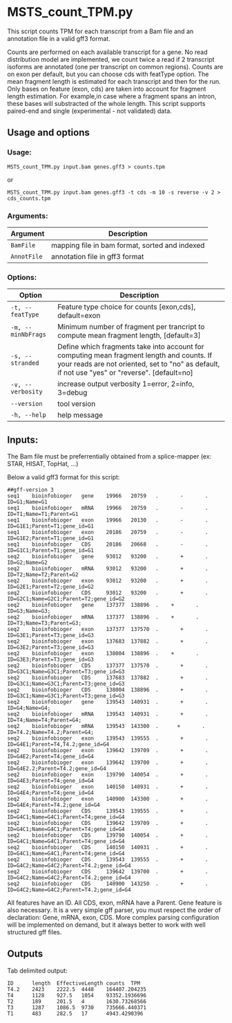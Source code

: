 # MSTS_count_TPM.py

This script counts TPM for each transcript from a Bam file and an annotation file in a valid gff3 format.

Counts are performed on each available transcript for a gene. No read distribution model are implemented, we count twice a read if 2 transcript isoforms are annotated (one per transcript on common regions). Counts are on exon per default, but you can choose cds with featType option. The mean fragment length is estimated for each transcript and then for the run. Only bases on feature (exon, cds) are taken into account for fragment length estimation. For example,in case where a fragment spans an intron, these bases will substracted of the whole length.
This script supports paired-end and single (experimental - not validated) data.

## Usage and options

### Usage:

`MSTS_count_TPM.py input.bam genes.gff3 > counts.tpm`

or

`MSTS_count_TPM.py input.bam genes.gff3 -t cds -m 10 -s reverse -v 2 > cds_counts.tpm`

### Arguments:

| Argument | Description |
| --------- | ----------- |
| `BamFile` | mapping file in bam format, sorted and indexed |
| `AnnotFile` | annotation file in gff3 format |


### Options:

| Option | Description |
| ------ | ----------- |
| `-t, --featType` | Feature type choice for counts [exon,cds], default=exon |
| `-m, --minNbFrags` | Minimum number of fragment per trancript to compute mean fragment length, [default=3] |
| `-s, --stranded` | Define which fragments take into account for computing mean fragment length and counts. If your reads are not oriented, set to "no" as default, if not use "yes" or "reverse". [default=no] |
| `-v, --verbosity` | increase output verbosity 1=error, 2=info, 3=debug |
| `--version` | tool version |
| `-h, --help` | help message |

## Inputs:

The Bam file must be preferrentially obtained from a splice-mapper (ex: STAR, HISAT, TopHat, ...)

Below a valid gff3 format for this script:

```
##gff-version 3
seq1    bioinfobioger   gene    19966   20759   .       -       .       ID=G1;Name=G1
seq1    bioinfobioger   mRNA    19966   20759   .       -       .       ID=T1;Name=T1;Parent=G1
seq1    bioinfobioger   exon    19966   20130   .       -       .       ID=G1E1;Parent=T1;gene_id=G1
seq1    bioinfobioger   exon    20186   20759   .       -       .       ID=G1E2;Parent=T1;gene_id=G1
seq1    bioinfobioger   CDS     20186   20668   .       -       .       ID=G1C1;Parent=T1;gene_id=G1
seq2    bioinfobioger   gene    93012   93200   .       +       .       ID=G2;Name=G2
seq2    bioinfobioger   mRNA    93012   93200   .       +       .       ID=T2;Name=T2;Parent=G2
seq2    bioinfobioger   exon    93012   93200   .       +       .       ID=G2E1;Parent=T2;gene_id=G2
seq2    bioinfobioger   CDS     93012   93200   .       +       .       ID=G2C1;Name=G2C1;Parent=T2;gene_id=G2
seq2    bioinfobioger   gene    137377  138896  .    +       .       ID=G3;Name=G3;
seq2    bioinfobioger   mRNA    137377  138896  .    +       .       ID=T3;Name=T3;Parent=G3;
seq2    bioinfobioger   exon    137377  137570  .       +       .       ID=G3E1;Parent=T3;gene_id=G3
seq2    bioinfobioger   exon    137683  137882  .       +       .       ID=G3E2;Parent=T3;gene_id=G3
seq2    bioinfobioger   exon    138004  138896  .    +       .       ID=G3E3;Parent=T3;gene_id=G3
seq2    bioinfobioger   CDS     137377  137570  .       +       .       ID=G3C1;Name=G3C1;Parent=T3;gene_id=G3
seq2    bioinfobioger   CDS     137683  137882  .       +       .       ID=G3C1;Name=G3C1;Parent=T3;gene_id=G3
seq2    bioinfobioger   CDS     138004  138896  .       +       .       ID=G3C1;Name=G3C1;Parent=T3;gene_id=G3
seq2    bioinfobioger   gene    139543  140931  .       +       .       ID=G4;Name=G4;
seq2    bioinfobioger   mRNA    139543  140931  .       +       .       ID=T4;Name=T4;Parent=G4;
seq2    bioinfobioger   mRNA    139543  143300  .      +       .       ID=T4.2;Name=T4.2;Parent=G4;
seq2    bioinfobioger   exon    139543  139555  .       +       .       ID=G4E1;Parent=T4,T4.2;gene_id=G4
seq2    bioinfobioger   exon    139642  139709  .       +       .       ID=G4E2;Parent=T4;gene_id=G4
seq2    bioinfobioger   exon    139642  139700  .       +       .       ID=G4E2.2;Parent=T4.2;gene_id=G4
seq2    bioinfobioger   exon    139790  140054  .       +       .       ID=G4E3;Parent=T4;gene_id=G4
seq2    bioinfobioger   exon    140150  140931  .       +       .       ID=G4E4;Parent=T4;gene_id=G4
seq2    bioinfobioger   exon    140900  143300  .       +       .       ID=G4E4;Parent=T4.2;gene_id=G4
seq2    bioinfobioger   CDS     139543  139555  .       +       .       ID=G4C1;Name=G4C1;Parent=T4;gene_id=G4
seq2    bioinfobioger   CDS     139642  139709  .       +       .       ID=G4C1;Name=G4C1;Parent=T4;gene_id=G4
seq2    bioinfobioger   CDS     139790  140054  .       +       .       ID=G4C1;Name=G4C1;Parent=T4;gene_id=G4
seq2    bioinfobioger   CDS     140150  140931  .       +       .       ID=G4C1;Name=G4C1;Parent=T4;gene_id=G4
seq2    bioinfobioger   CDS     139543  139555  .       +       .       ID=G4C2;Name=G4C2;Parent=T4.2;gene_id=G4
seq2    bioinfobioger   CDS     139642  139700  .       +       .       ID=G4C2;Name=G4C2;Parent=T4.2;gene_id=G4
seq2    bioinfobioger   CDS     140900  143250  .       +       .       ID=G4C2;Name=G4C2;Parent=T4.2;gene_id=G4
```

All features have an ID. All CDS, exon, mRNA have a Parent. Gene feature is also necessary. It is a very simple gff parser, you must respect the order of declaration: Gene, mRNA, exon, CDS. More complex parsing configuration will be implemented on demand, but it always better to work with well structured gff files. 



## Outputs

Tab delimited output:

```
ID      length  EffectiveLength counts  TPM
T4.2    2423    2222.5  4448    164407.204235
T4      1128    927.5   1054    93352.1936696
T2      189     201.5   4       1630.73268566
T3      1287    1086.5  9730    735666.440371
T1      483     282.5   17      4943.4290396
```
